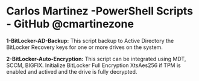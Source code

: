 # Carlos Martinez -PowerShell Scripts - GitHub @cmartinezone

**1-BitLocker-AD-Backup:** 
This script backup to Active Directory the BitLocker Recovery keys for one or more drives on the system.

**2-BitLocker-Auto-Encryption:** 
This script can be integrated using MDT, SCCM, BIGFIX. Initialize BitLocker Full Encryption XtsAes256 if TPM is enabled and actived and the drive is fully decrypted. 
